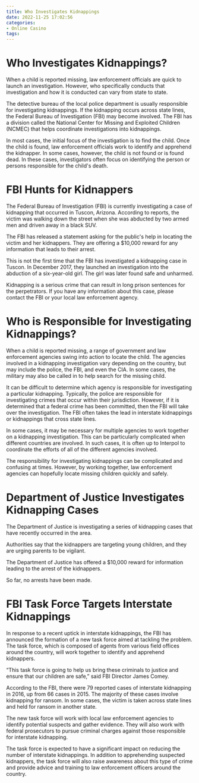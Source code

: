 ```yaml
---
title: Who Investigates Kidnappings
date: 2022-11-25 17:02:56
categories:
- Online Casino
tags:
---
```



#  Who Investigates Kidnappings?

When a child is reported missing, law enforcement officials are quick to launch an investigation. However, who specifically conducts that investigation and how it is conducted can vary from state to state.

The detective bureau of the local police department is usually responsible for investigating kidnappings. If the kidnapping occurs across state lines, the Federal Bureau of Investigation (FBI) may become involved. The FBI has a division called the National Center for Missing and Exploited Children (NCMEC) that helps coordinate investigations into kidnappings.

In most cases, the initial focus of the investigation is to find the child. Once the child is found, law enforcement officials work to identify and apprehend the kidnapper. In some cases, however, the child is not found or is found dead. In these cases, investigators often focus on identifying the person or persons responsible for the child's death.

#  FBI Hunts for Kidnappers

The Federal Bureau of Investigation (FBI) is currently investigating a case of kidnapping that occurred in Tuscon, Arizona. According to reports, the victim was walking down the street when she was abducted by two armed men and driven away in a black SUV.

The FBI has released a statement asking for the public's help in locating the victim and her kidnappers. They are offering a $10,000 reward for any information that leads to their arrest.

This is not the first time that the FBI has investigated a kidnapping case in Tuscon. In December 2017, they launched an investigation into the abduction of a six-year-old girl. The girl was later found safe and unharmed.

Kidnapping is a serious crime that can result in long prison sentences for the perpetrators. If you have any information about this case, please contact the FBI or your local law enforcement agency.

#  Who is Responsible for Investigating Kidnappings?

When a child is reported missing, a range of government and law enforcement agencies swing into action to locate the child. The agencies involved in a kidnapping investigation vary depending on the country, but may include the police, the FBI, and even the CIA. In some cases, the military may also be called in to help search for the missing child.

It can be difficult to determine which agency is responsible for investigating a particular kidnapping. Typically, the police are responsible for investigating crimes that occur within their jurisdiction. However, if it is determined that a federal crime has been committed, then the FBI will take over the investigation. The FBI often takes the lead in interstate kidnappings or kidnappings that cross state lines.

In some cases, it may be necessary for multiple agencies to work together on a kidnapping investigation. This can be particularly complicated when different countries are involved. In such cases, it is often up to Interpol to coordinate the efforts of all of the different agencies involved.

The responsibility for investigating kidnappings can be complicated and confusing at times. However, by working together, law enforcement agencies can hopefully locate missing children quickly and safely.

#  Department of Justice Investigates Kidnapping Cases

The Department of Justice is investigating a series of kidnapping cases that have recently occurred in the area.

Authorities say that the kidnappers are targeting young children, and they are urging parents to be vigilant.

The Department of Justice has offered a $10,000 reward for information leading to the arrest of the kidnappers.

So far, no arrests have been made.

#  FBI Task Force Targets Interstate Kidnappings

In response to a recent uptick in interstate kidnappings, the FBI has announced the formation of a new task force aimed at tackling the problem. The task force, which is composed of agents from various field offices around the country, will work together to identify and apprehend kidnappers.

“This task force is going to help us bring these criminals to justice and ensure that our children are safe,” said FBI Director James Comey.

According to the FBI, there were 79 reported cases of interstate kidnapping in 2016, up from 66 cases in 2015. The majority of these cases involve kidnapping for ransom. In some cases, the victim is taken across state lines and held for ransom in another state.

The new task force will work with local law enforcement agencies to identify potential suspects and gather evidence. They will also work with federal prosecutors to pursue criminal charges against those responsible for interstate kidnapping.

The task force is expected to have a significant impact on reducing the number of interstate kidnappings. In addition to apprehending suspected kidnappers, the task force will also raise awareness about this type of crime and provide advice and training to law enforcement officers around the country.